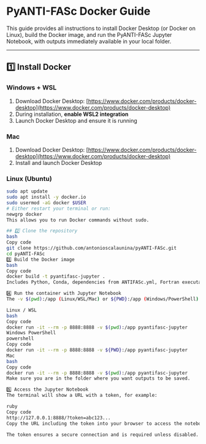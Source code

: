 # PyANTI-FASc Docker Guide

This guide provides all instructions to install Docker Desktop (or Docker on Linux), build the Docker image, and run the PyANTI-FASc Jupyter Notebook, with outputs immediately available in your local folder.

---

## 1️⃣ Install Docker

### Windows + WSL
1. Download Docker Desktop: [https://www.docker.com/products/docker-desktop](https://www.docker.com/products/docker-desktop)  
2. During installation, **enable WSL2 integration**  
3. Launch Docker Desktop and ensure it is running

### Mac
1. Download Docker Desktop: [https://www.docker.com/products/docker-desktop](https://www.docker.com/products/docker-desktop)  
2. Install and launch Docker Desktop

### Linux (Ubuntu)
```bash
sudo apt update
sudo apt install -y docker.io
sudo usermod -aG docker $USER
# Either restart your terminal or run:
newgrp docker
This allows you to run Docker commands without sudo.

## 2️⃣ Clone the repository
bash
Copy code
git clone https://github.com/antonioscalaunina/pyANTI-FASc.git
cd pyANTI-FASc
3️⃣ Build the Docker image
bash
Copy code
docker build -t pyantifasc-jupyter .
Includes Python, Conda, dependencies from ANTIFASc.yml, Fortran executable, and Jupyter Notebook.

4️⃣ Run the container with Jupyter Notebook
The -v $(pwd):/app (Linux/WSL/Mac) or ${PWD}:/app (Windows/PowerShell) mounts your local folder inside the container so all outputs are available on your host system.

Linux / WSL
bash
Copy code
docker run -it --rm -p 8888:8888 -v $(pwd):/app pyantifasc-jupyter
Windows PowerShell
powershell
Copy code
docker run -it --rm -p 8888:8888 -v ${PWD}:/app pyantifasc-jupyter
Mac
bash
Copy code
docker run -it --rm -p 8888:8888 -v $(pwd):/app pyantifasc-jupyter
Make sure you are in the folder where you want outputs to be saved.

5️⃣ Access the Jupyter Notebook
The terminal will show a URL with a token, for example:

ruby
Copy code
http://127.0.0.1:8888/?token=abc123...
Copy the URL including the token into your browser to access the notebook.

The token ensures a secure connection and is required unless disabled.

